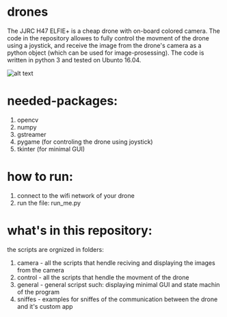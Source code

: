 # drones
The JJRC H47 ELFIE+ is a cheap drone with on-board colored camera. The code in the repository allowes to fully control the movment of the drone using a joystick, and receive the image from the drone's camera as a python object (which can be used for image-prosessing). The code is written in python 3 and tested on Ubunto 16.04.

![alt text](https://images.app.goo.gl/CGVM8bARpmA2oyYc8)

# needed-packages:
1) opencv
2) numpy
3) gstreamer
4) pygame (for controling the drone using joystick)
5) tkinter (for minimal GUI)
# how to run:
1) connect to the wifi network of your drone
2) run the file: run_me.py
# what's in this repository:
the scripts are orgnized in folders:
1) camera - all the scripts that hendle reciving and displaying the images from the camera
2) control - all the scripts that hendle the movment of the drone
3) general - general scripst such: displaying minimal GUI and state machin of the program
4) sniffes - examples for sniffes of the communication between the drone and it's custom app 

